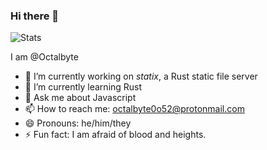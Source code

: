 ### Hi there 👋

![Stats](https://github-readme-stats.vercel.app/api/top-langs?username=Octalbyte&langs_count=9&theme=dark&layout=compact)


I am @Octalbyte

- 🔭 I’m currently working on *statix*, a Rust static file server
- 🌱 I’m currently learning Rust
- 💬 Ask me about Javascript
- 📫 How to reach me: octalbyte0o52@protonmail.com
- 😄 Pronouns: he/him/they
- ⚡ Fun fact: I am afraid of blood and heights.

